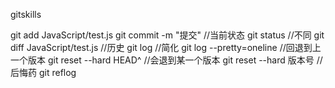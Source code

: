 gitskills

git add JavaScript/test.js
git commit -m "提交"
//当前状态
git status
//不同
git diff JavaScript/test.js
//历史
git log
//简化
git log --pretty=oneline
//回退到上一个版本
git reset --hard HEAD^
//会退到某一个版本
git reset --hard 版本号
//后悔药
git reflog
